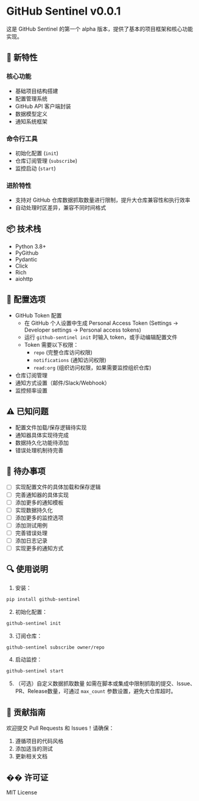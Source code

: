 # GitHub Sentinel v0.0.1

这是 GitHub Sentinel 的第一个 alpha 版本，提供了基本的项目框架和核心功能实现。

## 🚀 新特性

### 核心功能
- 基础项目结构搭建
- 配置管理系统
- GitHub API 客户端封装
- 数据模型定义
- 通知系统框架

### 命令行工具
- 初始化配置 (`init`)
- 仓库订阅管理 (`subscribe`)
- 监控启动 (`start`)

### 进阶特性
- 支持对 GitHub 仓库数据抓取数量进行限制，提升大仓库兼容性和执行效率
- 自动处理时区差异，兼容不同时间格式

## 📦 技术栈
- Python 3.8+
- PyGithub
- Pydantic
- Click
- Rich
- aiohttp

## 🔧 配置选项
- GitHub Token 配置
  - 在 GitHub 个人设置中生成 Personal Access Token (Settings -> Developer settings -> Personal access tokens)
  - 运行 `github-sentinel init` 时输入 token，或手动编辑配置文件
  - Token 需要以下权限：
    - `repo` (完整仓库访问权限)
    - `notifications` (通知访问权限)
    - `read:org` (组织访问权限，如果需要监控组织仓库)
- 仓库订阅管理
- 通知方式设置（邮件/Slack/Webhook）
- 监控频率设置

## ⚠️ 已知问题
- 配置文件加载/保存逻辑待实现
- 通知器具体实现待完成
- 数据持久化功能待添加
- 错误处理机制待完善

## 📝 待办事项
- [ ] 实现配置文件的具体加载和保存逻辑
- [ ] 完善通知器的具体实现
- [ ] 添加更多的通知模板
- [ ] 实现数据持久化
- [ ] 添加更多的监控选项
- [ ] 添加测试用例
- [ ] 完善错误处理
- [ ] 添加日志记录
- [ ] 实现更多的通知方式

## 🔍 使用说明

1. 安装：
```bash
pip install github-sentinel
```

2. 初始化配置：
```bash
github-sentinel init
```

3. 订阅仓库：
```bash
github-sentinel subscribe owner/repo
```

4. 启动监控：
```bash
github-sentinel start
```

5. （可选）自定义数据抓取数量
如需在脚本或集成中限制抓取的提交、Issue、PR、Release数量，可通过 `max_count` 参数设置，避免大仓库超时。

## 🤝 贡献指南

欢迎提交 Pull Requests 和 Issues！请确保：
1. 遵循项目的代码风格
2. 添加适当的测试
3. 更新相关文档

## �� 许可证

MIT License
